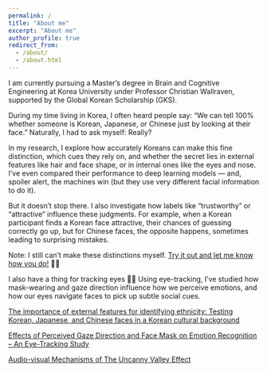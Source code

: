 ```yaml
---
permalink: /
title: "About me"
excerpt: "About me" 
author_profile: true
redirect_from: 
  - /about/
  - /about.html
---
```


I am currently pursuing a Master’s degree in Brain and Cognitive Engineering at Korea University under Professor Christian Wallraven, supported by the Global Korean Scholarship (GKS).  

During my time living in Korea, I often heard people say: “We can tell 100% whether someone is Korean, Japanese, or Chinese just by looking at their face.” Naturally, I had to ask myself: Really?

In my research, I explore how accurately Koreans can make this fine distinction, which cues they rely on, and whether the secret lies in external features like hair and face shape, or in internal ones like the eyes and nose. I’ve even compared their performance to deep learning models — and, spoiler alert, the machines win (but they use very different facial information to do it).

But it doesn’t stop there. I also investigate how labels like “trustworthy” or “attractive” influence these judgments. For example, when a Korean participant finds a Korean face attractive, their chances of guessing correctly go up, but for Chinese faces, the opposite happens, sometimes leading to surprising mistakes.

Note: I still can’t make these distinctions myself. [Try it out and let me know how you do!](https://alllooksame.com/) 🤷‍♀️

I also have a thing for tracking eyes 👀👀 Using eye-tracking, I’ve studied how mask-wearing and gaze direction influence how we perceive emotions, and how our eyes navigate faces to pick up subtle social cues. 

[The importance of external features for identifying ethnicity: Testing Korean, Japanese, and Chinese faces in a Korean cultural background](https://www.researchgate.net/publication/386070146_The_importance_of_external_features_for_categorizing_ethnicity_Can_Koreans_identify_Korean_Japanese_and_Chinese_faces?_tp=eyJjb250ZXh0Ijp7ImZpcnN0UGFnZSI6InB1YmxpY2F0aW9uIiwicGFnZSI6InByb2ZpbGUiLCJwcmV2aW91c1BhZ2UiOiJwdWJsaWNhdGlvbiJ9fQ)

[Effects of Perceived Gaze Direction and Face Mask on Emotion Recognition – An Eye-Tracking Study](https://cnvplab.com/https-cnvplab-com-projects-short-term-plasticity-in-bistable-phonetic-word-processing-visual-crowding-in-holistic-configurations/projects-effects-of-perceived-gaze-direction-and-face-mask-on-face-perception/)

[Audio-visual Mechanisms of The Uncanny Valley Effect](https://cnvplab.com/https-cnvplab-com-projects-short-term-plasticity-in-bistable-phonetic-word-processing-visual-crowding-in-holistic-configurations/projects-short-term-plasticity-in-bistable-phonetic-word-processing-186-2/)


